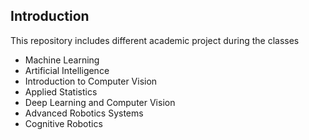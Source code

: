 ## Introduction
This repository includes different academic project during the classes
* Machine Learning
* Artificial Intelligence
* Introduction to Computer Vision
* Applied Statistics
* Deep Learning and Computer Vision
* Advanced Robotics Systems
* Cognitive Robotics

